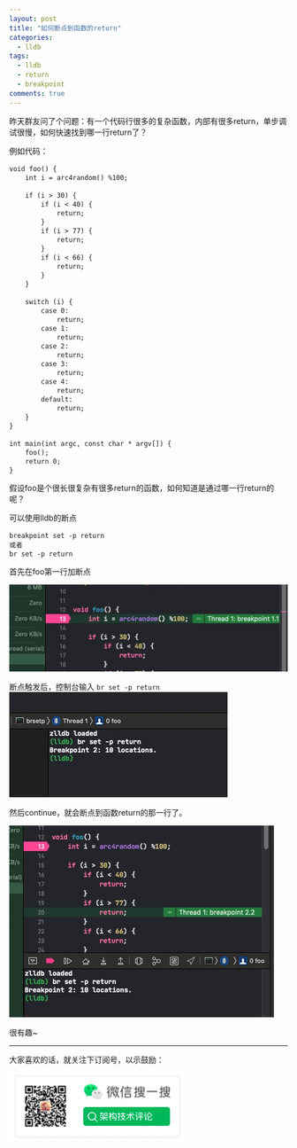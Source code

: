 ```yaml
---
layout: post
title: "如何断点到函数的return"
categories:
  - lldb
tags:
  - lldb
  - return
  - breakpoint
comments: true
---
```


昨天群友问了个问题：有一个代码行很多的复杂函数，内部有很多return，单步调试很慢，如何快速找到哪一行return了？

<!-- more -->

例如代码：

```
void foo() {
    int i = arc4random() %100;
    
    if (i > 30) {
        if (i < 40) {
            return;
        }
        if (i > 77) {
            return;
        }
        if (i < 66) {
            return;
        }
    }
    
    switch (i) {
        case 0:
            return;
        case 1:
            return;
        case 2:
            return;
        case 3:
            return;
        case 4:
            return;
        default:
            return;
    }
}

int main(int argc, const char * argv[]) {
    foo();
    return 0;
}

```

假设foo是个很长很复杂有很多return的函数，如何知道是通过哪一行return的呢？

可以使用lldb的断点

```
breakpoint set -p return
或者
br set -p return
```

首先在foo第一行加断点

![](/media/15875739886610.jpg)

断点触发后，控制台输入 `br set -p return`
![](/media/15875740456070.jpg)

然后continue，就会断点到函数return的那一行了。

![](/media/15875741244090.jpg)


很有趣~

---

大家喜欢的话，就关注下订阅号，以示鼓励：

![](/images/fun.png)
